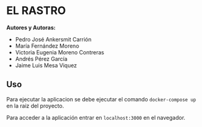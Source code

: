 # EL RASTRO
**Autores y Autoras:**
* Pedro José Ankersmit Carrión
* María Fernández Moreno
* Victoria Eugenia Moreno Contreras
* Andrés Pérez García
* Jaime Luis Mesa Viquez

## Uso 
Para ejecutar la aplicacion se debe ejecutar el comando `docker-compose up` en la raiz del proyecto.

Para acceder a la aplicación entrar en `localhost:3000` en el navegador.

